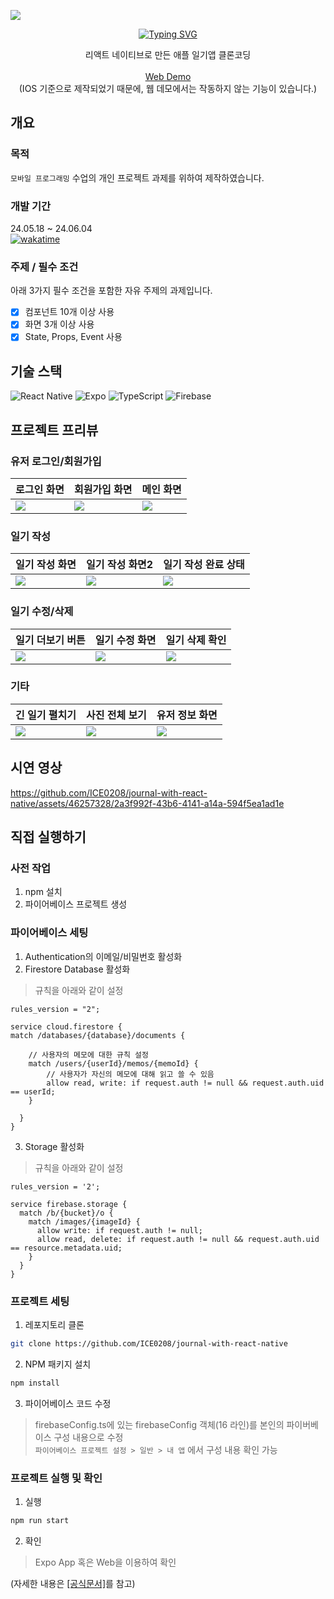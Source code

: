 ![](https://capsule-render.vercel.app/api?type=waving&height=300&color=gradient&text=Journal%20with%20React%20Native&fontAlign=50&fontSize=60&animation=twinkling)

<div align="center">

<p align="center">
<a href="https://git.io/typing-svg"><img src="https://readme-typing-svg.demolab.com?font=Fira+Code&pause=1000&center=true&vCenter=true&random=false&width=435&lines=Journal+with+React+Native" alt="Typing SVG" /></a>
  <p align="center">
    리액트 네이티브로 만든 애플 일기앱 클론코딩
    <br />
    <br />
    <a href="https://ice-journal-rn-app.netlify.app/">Web Demo</a>
    <br />
    <span>(IOS 기준으로 제작되었기 때문에, 웹 데모에서는 작동하지 않는 기능이 있습니다.)</span>
  </p>
</div>

## 개요

### 목적

`모바일 프로그래밍` 수업의 개인 프로젝트 과제를 위하여 제작하였습니다.

### 개발 기간

24.05.18 ~ 24.06.04  
[![wakatime](https://wakatime.com/badge/user/2c47d583-cacf-4ded-9209-07a4aff5bac1/project/9669011d-343b-4da4-90d3-033966c44d7a.svg)](https://wakatime.com/badge/user/2c47d583-cacf-4ded-9209-07a4aff5bac1/project/9669011d-343b-4da4-90d3-033966c44d7a)

### 주제 / 필수 조건

아래 3가지 필수 조건을 포함한 자유 주제의 과제입니다.

- [x] 컴포넌트 10개 이상 사용
- [x] 화면 3개 이상 사용
- [x] State, Props, Event 사용

## 기술 스택

![React Native](https://img.shields.io/badge/react_native-%2320232a.svg?style=for-the-badge&logo=react&logoColor=%2361DAFB)
![Expo](https://img.shields.io/badge/expo-1C1E24?style=for-the-badge&logo=expo&logoColor=#D04A37)
![TypeScript](https://img.shields.io/badge/typescript-%23007ACC.svg?style=for-the-badge&logo=typescript&logoColor=white)
![Firebase](https://img.shields.io/badge/firebase-a08021?style=for-the-badge&logo=firebase&logoColor=ffcd34)

## 프로젝트 프리뷰

### 유저 로그인/회원가입

| <center>로그인 화면</center>                                                                                                | <center>회원가입 화면</center>                                                                                              | <center>메인 화면</center>                                                                                                  |
| --------------------------------------------------------------------------------------------------------------------------- | --------------------------------------------------------------------------------------------------------------------------- | --------------------------------------------------------------------------------------------------------------------------- |
| <img src="https://github.com/ICE0208/journal-with-react-native/assets/46257328/5d50a3d3-c6a9-4329-9f38-682814a76566"></img> | <img src="https://github.com/ICE0208/journal-with-react-native/assets/46257328/a93bfa82-bdf8-44fe-9768-aa225f049c8d"></img> | <img src="https://github.com/ICE0208/journal-with-react-native/assets/46257328/5b7d4011-6c96-45e0-8402-98da83853427"></img> |

### 일기 작성

| <center>일기 작성 화면</center>                                                                                             | <center>일기 작성 화면2</center>                                                                                            | <center>일기 작성 완료 상태</center>                                                                                        |
| --------------------------------------------------------------------------------------------------------------------------- | --------------------------------------------------------------------------------------------------------------------------- | --------------------------------------------------------------------------------------------------------------------------- |
| <img src="https://github.com/ICE0208/journal-with-react-native/assets/46257328/49b3390d-1abb-4c09-a29c-ae1c40313b76"></img> | <img src="https://github.com/ICE0208/journal-with-react-native/assets/46257328/853087cb-b2f4-4077-928d-65a18428dc72"></img> | <img src="https://github.com/ICE0208/journal-with-react-native/assets/46257328/937d4b79-8334-48bf-acbc-052c17e00118"></img> |

### 일기 수정/삭제

| <center>일기 더보기 버튼</center>                                                                                           | <center>일기 수정 화면</center>                                                                                             | <center>일기 삭제 확인</center>                                                                                             |
| --------------------------------------------------------------------------------------------------------------------------- | --------------------------------------------------------------------------------------------------------------------------- | --------------------------------------------------------------------------------------------------------------------------- |
| <img src="https://github.com/ICE0208/journal-with-react-native/assets/46257328/b9b84ee5-3192-4390-9395-e511460ebf08"></img> | <img src="https://github.com/ICE0208/journal-with-react-native/assets/46257328/4e9f37a0-f42b-430b-b0e7-751571cc2c18"></img> | <img src="https://github.com/ICE0208/journal-with-react-native/assets/46257328/db78a56b-73be-4695-80d4-88f2d80b81c6"></img> |

### 기타

| <center>긴 일기 펼치기</center>                                                                                             | <center>사진 전체 보기</center>                                                                                             | <center>유저 정보 화면</center>                                                                                             |
| --------------------------------------------------------------------------------------------------------------------------- | --------------------------------------------------------------------------------------------------------------------------- | --------------------------------------------------------------------------------------------------------------------------- |
| <img src="https://github.com/ICE0208/journal-with-react-native/assets/46257328/c7732b9f-e5b3-44d1-a1d6-231c19328ea2"></img> | <img src="https://github.com/ICE0208/journal-with-react-native/assets/46257328/4d2723bc-95d7-4cdd-b4d9-a9ccdef92e3a"></img> | <img src="https://github.com/ICE0208/journal-with-react-native/assets/46257328/4d248343-796b-4f28-90ee-5170dec08d41"></img> |

## 시연 영상

https://github.com/ICE0208/journal-with-react-native/assets/46257328/2a3f992f-43b6-4141-a14a-594f5ea1ad1e

## 직접 실행하기

### 사전 작업

1. npm 설치
2. 파이어베이스 프로젝트 생성

### 파이어베이스 세팅

1. Authentication의 이메일/비밀번호 활성화
2. Firestore Database 활성화

> 규칙을 아래와 같이 설정

```rules
rules_version = "2";

service cloud.firestore {
match /databases/{database}/documents {

    // 사용자의 메모에 대한 규칙 설정
    match /users/{userId}/memos/{memoId} {
        // 사용자가 자신의 메모에 대해 읽고 쓸 수 있음
        allow read, write: if request.auth != null && request.auth.uid == userId;
    }

  }
}
```

3. Storage 활성화

> 규칙을 아래와 같이 설정

```rules
rules_version = '2';

service firebase.storage {
  match /b/{bucket}/o {
    match /images/{imageId} {
      allow write: if request.auth != null;
      allow read, delete: if request.auth != null && request.auth.uid == resource.metadata.uid;
    }
  }
}
```

### 프로젝트 세팅

1. 레포지토리 클론

```bash
git clone https://github.com/ICE0208/journal-with-react-native
```

2. NPM 패키지 설치

```bash
npm install
```

3. 파이어베이스 코드 수정

> firebaseConfig.ts에 있는 firebaseConfig 객체(16 라인)를 본인의 파이버베이스 구성 내용으로 수정  
> `파이어베이스 프로젝트 설정 > 일반 > 내 앱` 에서 구성 내용 확인 가능

### 프로젝트 실행 및 확인

1. 실행

```bash
npm run start
```

2. 확인

> Expo App 혹은 Web을 이용하여 확인

(자세한 내용은 [[공식문서]](https://docs.expo.dev/more/expo-cli/)를 참고)
